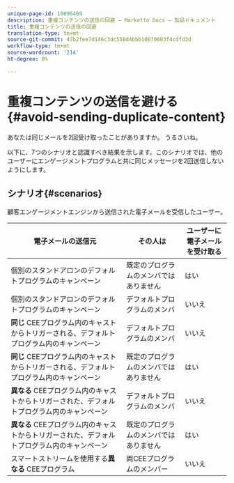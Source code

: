 ```yaml
---
unique-page-id: 10096409
description: 重複コンテンツの送信の回避 — Marketto Docs — 製品ドキュメント
title: 重複コンテンツの送信の回避
translation-type: tm+mt
source-git-commit: 47b2fee7d146c3dc558d4bbb10070683f4cdfd3d
workflow-type: tm+mt
source-wordcount: '214'
ht-degree: 0%

---
```



# 重複コンテンツの送信を避ける{#avoid-sending-duplicate-content}

あなたは同じメールを2回受け取ったことがありますか。 うるさいね。

以下に、7つのシナリオと認識すべき結果を示します。このシナリオでは、他のユーザーにエンゲージメントプログラムと共に同じメッセージを2回送信しないようにします。

## シナリオ{#scenarios}

顧客エンゲージメントエンジンから送信された電子メールを受信したユーザー。

| 電子メールの送信元 | その人は | ユーザーに電子メールを受け取る |
|---|---|---|
| 個別のスタンドアロンのデフォルトプログラムのキャンペーン | 既定のプログラムのメンバではありません | はい |
| 個別のスタンドアロンのデフォルトプログラムのキャンペーン | デフォルトプログラムのメンバ | いいえ |
| **同じ** CEEプログラム内のキャストからトリガーされる、デフォルトプログラム内のキャンペーン | デフォルトプログラムのメンバ | いいえ |
| **同じ** CEEプログラム内のキャストからトリガーされる、デフォルトプログラム内のキャンペーン | 既定のプログラムのメンバではありません | はい |
| **異なる** CEEプログラム内のキャストからトリガーされた、デフォルトプログラム内のキャンペーン | デフォルトプログラムのメンバ | いいえ |
| **異なる** CEEプログラム内のキャストからトリガーされた、デフォルトプログラム内のキャンペーン | 既定のプログラムのメンバではありません | はい |
| スマートストリームを使用する&#x200B;**異なる** CEEプログラム | 両CEEプログラムのメンバー | いいえ |

